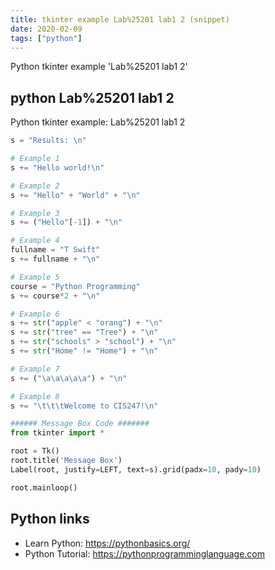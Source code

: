 ```yaml
---
title: tkinter example Lab%25201 lab1 2 (snippet)
date: 2020-02-09
tags: ["python"]
---
```

Python tkinter example 'Lab%25201 lab1 2'


## python Lab%25201 lab1 2

Python tkinter example: Lab%25201 lab1 2

```python
s = "Results: \n"

# Example 1
s += "Hello world!\n"

# Example 2
s += "Hello" + "World" + "\n"

# Example 3
s += ("Hello"[-1]) + "\n"

# Example 4
fullname = "T Swift"
s += fullname + "\n"

# Example 5
course = "Python Programming"
s += course*2 + "\n"

# Example 6
s += str("apple" < "orang") + "\n"
s += str("tree" == "Tree") + "\n"
s += str("schools" > "school") + "\n"
s += str("Home" != "Home") + "\n"

# Example 7
s += ("\a\a\a\a\a") + "\n"

# Example 8
s += "\t\t\tWelcome to CIS247!\n"

###### Message Box Code #######
from tkinter import *

root = Tk()
root.title('Message Box')
Label(root, justify=LEFT, text=s).grid(padx=10, pady=10)

root.mainloop()


```

## Python links

- Learn Python: https://pythonbasics.org/
- Python Tutorial: https://pythonprogramminglanguage.com
